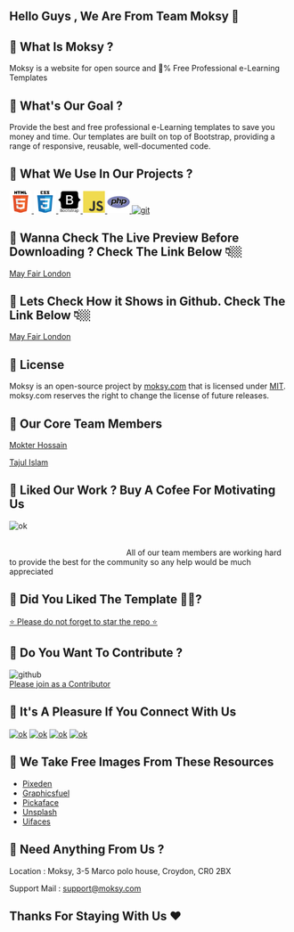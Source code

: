 <h2 align="left"> Hello Guys , We Are From Team Moksy 👋</h2> 

<h2 align="left">🔗 What Is Moksy ?</h2> 
Moksy is a website for open source and 💯% Free Professional e-Learning Templates

## 🔗 What's Our Goal ?
Provide the best and free professional e-Learning templates to save you money and time. Our templates are built on top of Bootstrap, providing a range of responsive, reusable, well-documented code.

## 🔗 What We Use In Our Projects ?
<a href="https://www.w3.org/html/" target="_blank"> <img src="https://raw.githubusercontent.com/devicons/devicon/master/icons/html5/html5-original-wordmark.svg" alt="html5" width="40" height="40"/> </a>
<a href="https://www.w3schools.com/css/" target="_blank"> <img src="https://raw.githubusercontent.com/devicons/devicon/master/icons/css3/css3-original-wordmark.svg" alt="css3" width="40" height="40"/> </a> 
<a href="https://getbootstrap.com" target="_blank"> <img src="https://raw.githubusercontent.com/devicons/devicon/master/icons/bootstrap/bootstrap-plain-wordmark.svg" alt="bootstrap" width="40" height="40"/> </a>
<a href="https://developer.mozilla.org/en-US/docs/Web/JavaScript" target="_blank" rel="noreferrer"> <img src="https://raw.githubusercontent.com/devicons/devicon/master/icons/javascript/javascript-original.svg" alt="javascript" width="40" height="40"/> </a>
<a href="https://www.php.net" target="_blank" rel="noreferrer"> <img src="https://raw.githubusercontent.com/devicons/devicon/master/icons/php/php-original.svg" alt="php" width="40" height="40"/> </a>
<a href="https://git-scm.com/" target="_blank"> <img src="https://www.vectorlogo.zone/logos/git-scm/git-scm-icon.svg" alt="git" width="40" height="40"/> </a> 

## 🔗 Wanna Check The Live Preview Before Downloading ? Check The Link Below 👇🏼
[May Fair London](https://moksy.com/templates/mayfairlondon/?project_id=21735)

## 🔗 Lets Check How it Shows in Github. Check The Link Below 👇🏼
[May Fair London](https://moksy-lab.github.io/mayfairlondon/)

## 🔗 License

Moksy is an open-source project by [moksy.com](https://moksy.com) that is licensed under [MIT](https://opensource.org/licenses/MIT).
moksy.com reserves the right to change the license of future releases.

## 🔗 Our Core Team Members
[Mokter Hossain](https://www.linkedin.com/in/mr-mokter/)

[Tajul Islam](https://github.com/627md-Tajul-Islam)

## 🔗 Liked Our Work ? Buy A Cofee For Motivating Us
<a href="https://www.paypal.com/donate/?hosted_button_id=Q279LEZ5BAWBY">
    <img align="left" src="https://cdn.buymeacoffee.com/buttons/v2/default-yellow.png" height="50" width="210" alt="ok" />
</a>

<br><br>

All of our team members are working hard to provide the best for the community so any help would be much appreciated

## 🔗 Did You Liked The Template 👍🏼?
<a href="https://github.com/Moksy-Lab/mayfairlondon">
    ⭐ Please do not forget to star the repo ⭐
</a>

## 🔗 Do You Want To Contribute ?
<img src="https://cdn.jsdelivr.net/npm/simple-icons@3.0.1/icons/github.svg" alt="github" width="40" height="40"/>
<a href="https://github.com/Moksy-Lab/mayfairlondon">
<br>
Please join as a Contributor
</a>

## 🔗 It's A Pleasure If You Connect With Us
<p align="left">
<a href="https://www.linkedin.com/company/moksyuk/" target="blank"><img align="center" src="https://raw.githubusercontent.com/rahuldkjain/github-profile-readme-generator/master/src/images/icons/Social/linked-in-alt.svg" alt="ok" height="30" width="40" /></a>
<a href="https://www.facebook.com/moksyuk" target="blank"><img align="center" src="https://raw.githubusercontent.com/rahuldkjain/github-profile-readme-generator/master/src/images/icons/Social/facebook.svg" alt="ok" height="30" width="40" /></a>
<a href="https://www.youtube.com/channel/UCTXQx-lXRoOeGy9b-B0RXMg" target="blank"><img align="center" src="https://raw.githubusercontent.com/rahuldkjain/github-profile-readme-generator/master/src/images/icons/Social/youtube.svg" alt="ok" height="30" width="40" /></a>
<a href="https://g.page/r/CWIjjM1wv6tFEB0/review" target="blank"><img align="center" src="https://png.pngtree.com/element_our/sm/20180526/sm_5b09436fd0515.jpg" alt="ok" height="30" width="40" /></a>   
</p>

## 🔗 We Take Free Images From These Resources
- [Pixeden](http://www.pixeden.com/psd-web-elements/flat-responsive-showcase-psd)
- [Graphicsfuel](https://www.graphicsfuel.com/2013/02/13-high-resolution-blur-backgrounds/)
- [Pickaface](https://pickaface.net/)
- [Unsplash](https://unsplash.com/)
- [Uifaces](http://uifaces.com/)

## 🔗 Need Anything From Us ?
Location : Moksy, 3-5 Marco polo house, Croydon, CR0 2BX

Support Mail : support@moksy.com
## Thanks For Staying With Us ❤️